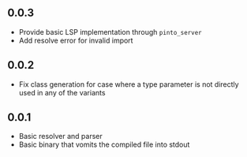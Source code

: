 ## 0.0.3

- Provide basic LSP implementation through `pinto_server`
- Add resolve error for invalid import

## 0.0.2

- Fix class generation for case where a type parameter is not directly used in
  any of the variants

## 0.0.1

- Basic resolver and parser
- Basic binary that vomits the compiled file into stdout
